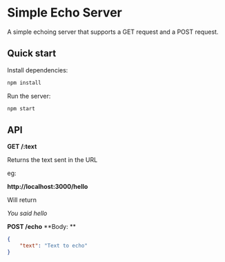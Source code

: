 # Simple Echo Server

A simple echoing server that supports a GET request and a POST request.

## Quick start

Install dependencies:
```sh
npm install
```

Run the server:
```sh
npm start
```

## API
**GET /:text**

Returns the text sent in the URL

eg:

**http://localhost:3000/hello**

Will return

*You said hello*

**POST /echo**
**Body: **
```json
{
    "text": "Text to echo"
}
```